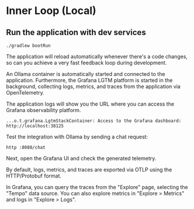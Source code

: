 # Inner Loop (Local)

## Run the application with dev services

```shell
./gradlew bootRun
```

The application will reload automatically whenever there's a code changes, so can you achieve a very fast feedback loop during development.

An Ollama container is automatically started and connected to the application.
Furthermore, the Grafana LGTM platform is started in the background, collecting logs, metrics, and traces from the application via OpenTelemetry.

The application logs will show you the URL where you can access the Grafana observability platform.

```log
...o.t.grafana.LgtmStackContainer: Access to the Grafana dashboard: http://localhost:38125
```

Test the integration with Ollama by sending a chat request:

```shell
http :8080/chat
```

Next, open the Grafana UI and check the generated telemetry.

By default, logs, metrics, and traces are exported via OTLP using the HTTP/Protobuf format.

In Grafana, you can query the traces from the "Explore" page, selecting the "Tempo" data source. You can also explore metrics in "Explore > Metrics" and logs in "Explore > Logs".
